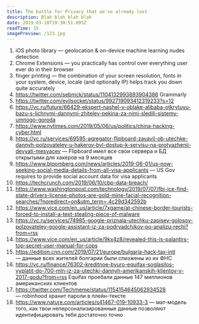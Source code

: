 ```yaml
---
title: The battle for Privacy that we've already lost
description: Blah blah blah blah
date: 2019-03-10T19:30:51.895Z
readTime: 15
imagePreview: /123.jpg
---
```


1. iOS photo library — geolocation & on-device machine learning nudes detection
2. Chrome Extensions — you practically has control over everything user ever do in their browser
3. finger printing — the combination of your screen resolution, fonts in your system, device, locale (and optionally IP) helps track you down quite accurately
4. https://twitter.com/sebmck/status/1104132993893904386 Grammarly
5. https://twitter.com/evilsocket/status/992719093412319233?s=12
6. https://vc.ru/future/66429-ekspert-nashel-v-oblake-alibaba-otkrytuyu-bazu-s-lichnymi-dannymi-zhiteley-pekina-za-nimi-sledili-sistemy-umnogo-goroda
7. https://www.nytimes.com/2019/05/06/us/politics/china-hacking-cyber.html
8. https://vc.ru/services/69595-agregator-flipboard-zayavil-ob-utechke-dannyh-polzovateley-u-hakerov-byl-dostup-k-servisu-na-protyazhenii-devyati-mesyacev — Flipboard имел все свои сервера и БД открытыми для хакеров на 9 месяцев
9. https://www.bloomberg.com/news/articles/2019-06-01/us-now-seeking-social-media-details-from-all-visa-applicants — US Gov requires to provide social account data for visa applicants
10. https://techcrunch.com/2019/06/10/cbp-data-breach/
11. https://www.washingtonpost.com/technology/2019/07/07/fbi-ice-find-state-drivers-license-photos-are-gold-mine-facial-recognition-searches/?noredirect=on&utm_term=.4c29d342592b
12. https://www.vice.com/en_us/article/7xgame/at-chinese-border-tourists-forced-to-install-a-text-stealing-piece-of-malware
13. https://vc.ru/services/74985-google-priznala-utechku-zapisey-golosov-polzovateley-google-assistant-iz-za-podryadchikov-po-analizu-rechi?from=rss
14. https://www.vice.com/en_us/article/9kx4z8/revealed-this-is-palantirs-top-secret-user-manual-for-cops
15. https://edition.cnn.com/2019/07/21/europe/bulgaria-hack-tax-intl — данные всех жителей болгарии были спизжены из их ФНС
16. https://vc.ru/finance/76302-kreditnoe-byuro-equifax-soglasilos-vyplatit-do-700-mln-iz-za-utechki-dannyh-amerikanskih-klientov-v-2017-godu?from=rss Equifax проебали данные 147 миллионов американских клиентов
17. https://twitter.com/Techmeme/status/1154154645062934528 — robinhood хранит пароли в плейн-тексте
18. https://www.nature.com/articles/s41467-019-10933-3 — мат-модель того, как твои неперсонализированные данные позволяют идентифицировать тебя достаточно точно

